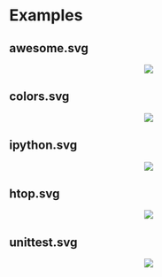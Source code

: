 # Examples
## awesome.svg
<p align="center">
    <img src="https://cdn.rawgit.com/nbedos/termtosvg/0.3.0/examples/awesome.svg">
</p>

## colors.svg
<p align="center">
    <img src="https://cdn.rawgit.com/nbedos/termtosvg/0.3.0/examples/colors.svg">
</p>

## ipython.svg
<p align="center">
    <img src="https://cdn.rawgit.com/nbedos/termtosvg/0.3.0/examples/ipython.svg">
</p>

## htop.svg
<p align="center">
    <img src="https://cdn.rawgit.com/nbedos/termtosvg/0.3.0/examples/htop.svg">
</p>

## unittest.svg
<p align="center">
    <img src="https://cdn.rawgit.com/nbedos/termtosvg/0.3.0/examples/unittest.svg">
</p>
